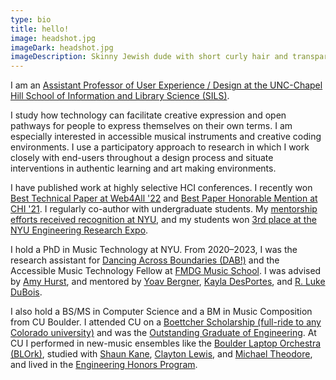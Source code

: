 ```yaml
---
type: bio
title: hello!
image: headshot.jpg
imageDark: headshot.jpg
imageDescription: Skinny Jewish dude with short curly hair and transparent, silver glasses.
---
```

I am an [Assistant Professor of User Experience / Design at the UNC-Chapel Hill School of Information and Library Science (SILS)](https://sils.unc.edu/people/faculty/profiles/William-Payne).

I study how technology can facilitate creative expression and open pathways for people to express themselves on their own terms. I am especially interested in accessible musical instruments and creative coding environments. I use a participatory approach to research in which I work closely with end-users throughout a design process and situate interventions in authentic learning and art making environments.

I have published work at highly selective HCI conferences. I recently won [Best Technical Paper at Web4All '22](https://www.w4a.info/2022/?page_id=348) and [Best Paper Honorable Mention at CHI '21](https://programs.sigchi.org/chi/2021/program/content/47810). I  regularly co-author with undergraduate students. My [mentorship efforts received recognition at NYU](https://meet.nyu.edu/academics/music-technology-and-accessibility-a-vertically-integrated-project/), and my students won [3rd place at the NYU Engineering Research Expo](https://engineering.nyu.edu/research-innovation/student-research/research-excellence-exhibit).

I hold a PhD in Music Technology at NYU. From 2020–2023, I was the research assistant for [Dancing Across Boundaries (DAB!)](https://www.kayladesportes.com/project/dab/) and the Accessible Music Technology Fellow at [FMDG Music School](https://fmdgmusicschool.org). I was advised by [Amy Hurst](http://amyhurst.com), and mentored by [Yoav Bergner](https://steinhardt.nyu.edu/people/yoav-bergner), [Kayla DesPortes](https://www.kayladesportes.com), and [R. Luke DuBois](https://www.lukedubois.com).

I also hold a BS/MS in Computer Science and a BM in Music Composition from CU Boulder. I attended CU on a [Boettcher Scholarship (full-ride to any Colorado university)](https://boettcherfoundation.org/colorado-scholarship) and was the [Outstanding Graduate of Engineering](https://www.colorado.edu/cs/2016/12/07/cs-student-named-colleges-outstanding-graduate). At CU I performed in new-music ensembles like the [Boulder Laptop Orchestra (BLOrk)](https://www.colorado.edu/music/ensembles/blork-boulder-laptop-orchestra), studied with [Shaun Kane](http://shaunkane.com), [Clayton Lewis](https://spot.colorado.edu/~clayton/), and [Michael Theodore](https://michaeltheodore.info), and lived in the [Engineering Honors Program](https://cuengineeringhonors.com).

